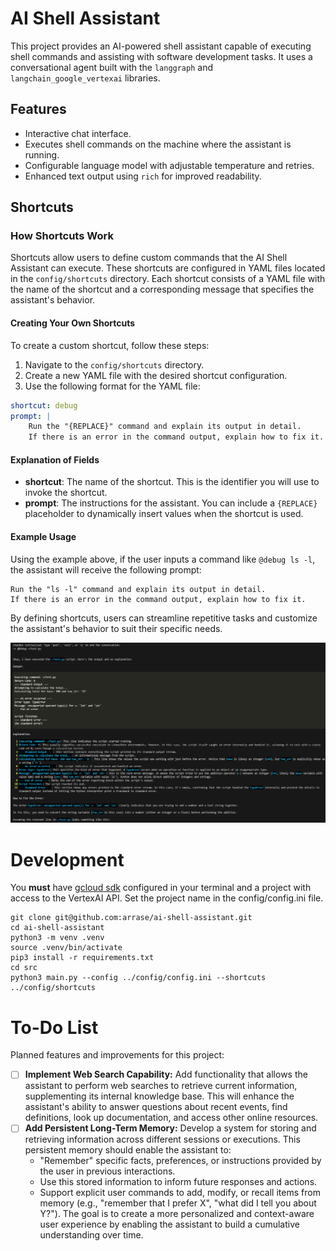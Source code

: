 # AI Shell Assistant

This project provides an AI-powered shell assistant capable of executing shell commands and assisting with software development tasks. It uses a conversational agent built with the `langgraph` and `langchain_google_vertexai` libraries.

## Features

- Interactive chat interface.
- Executes shell commands on the machine where the assistant is running.
- Configurable language model with adjustable temperature and retries.
- Enhanced text output using `rich` for improved readability.

## Shortcuts

### How Shortcuts Work

Shortcuts allow users to define custom commands that the AI Shell Assistant can execute. These shortcuts are configured in YAML files located in the `config/shortcuts` directory. Each shortcut consists of a YAML file with the name of the shortcut and a corresponding message that specifies the assistant's behavior.

#### Creating Your Own Shortcuts

To create a custom shortcut, follow these steps:

1. Navigate to the `config/shortcuts` directory.
2. Create a new YAML file with the desired shortcut configuration.
3. Use the following format for the YAML file:

```yaml
shortcut: debug
prompt: |
    Run the "{REPLACE}" command and explain its output in detail.
    If there is an error in the command output, explain how to fix it.
```

#### Explanation of Fields

- **shortcut**: The name of the shortcut. This is the identifier you will use to invoke the shortcut.
- **prompt**: The instructions for the assistant. You can include a `{REPLACE}` placeholder to dynamically insert values when the shortcut is used.

#### Example Usage

Using the example above, if the user inputs a command like `@debug ls -l`, the assistant will receive the following prompt:

```
Run the "ls -l" command and explain its output in detail.
If there is an error in the command output, explain how to fix it.
```

By defining shortcuts, users can streamline repetitive tasks and customize the assistant's behavior to suit their specific needs.

![shortcut](./screenshots/shortcut.png)

# Development

You **must** have [gcloud sdk](https://cloud.google.com/sdk/docs/install?hl=es-419) configured in your terminal and a project with access to the VertexAI API. Set the project name in the config/config.ini file.

```
git clone git@github.com:arrase/ai-shell-assistant.git
cd ai-shell-assistant
python3 -m venv .venv
source .venv/bin/activate
pip3 install -r requirements.txt
cd src
python3 main.py --config ../config/config.ini --shortcuts ../config/shortcuts
```

# To-Do List

Planned features and improvements for this project:

- [ ] **Implement Web Search Capability:** Add functionality that allows the assistant to perform web searches to retrieve current information, supplementing its internal knowledge base. This will enhance the assistant's ability to answer questions about recent events, find definitions, look up documentation, and access other online resources.
- [ ] **Add Persistent Long-Term Memory:** Develop a system for storing and retrieving information across different sessions or executions. This persistent memory should enable the assistant to:
    - "Remember" specific facts, preferences, or instructions provided by the user in previous interactions.
    - Use this stored information to inform future responses and actions.
    - Support explicit user commands to add, modify, or recall items from memory (e.g., "remember that I prefer X", "what did I tell you about Y?").
    The goal is to create a more personalized and context-aware user experience by enabling the assistant to build a cumulative understanding over time.
